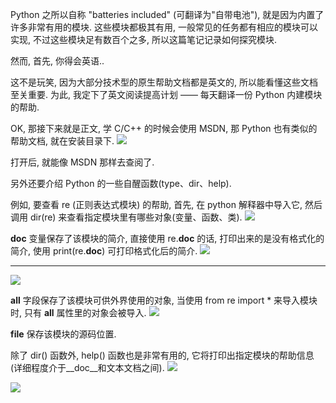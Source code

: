 Python 之所以自称 "batteries included" (可翻译为"自带电池"), 就是因为内置了许多非常有用的模块.
这些模块都极其有用, 一般常见的任务都有相应的模块可以实现, 不过这些模块足有数百个之多, 所以这篇笔记记录如何探究模块.

然而, 首先, 你得会英语..

这不是玩笑, 因为大部分技术型的原生帮助文档都是英文的, 所以能看懂这些文档至关重要.
为此, 我定下了英文阅读提高计划 —— 每天翻译一份 Python 内建模块的帮助.

OK, 那接下来就是正文, 学 C/C++ 的时候会使用 MSDN, 那 Python 也有类似的帮助文档, 就在安装目录下.
![](http://i58.tinypic.com/r0vxaw.jpg)

打开后, 就能像 MSDN 那样去查阅了.

另外还要介绍 Python 的一些自醒函数(type、dir、help).

例如, 要查看 re (正则表达式模块) 的帮助, 首先, 在 python 解释器中导入它, 然后调用 dir(re) 来查看指定模块里有哪些对象(变量、函数、类).
![](http://i60.tinypic.com/binls.jpg)

__doc__ 变量保存了该模块的简介, 直接使用 re.__doc__ 的话, 打印出来的是没有格式化的简介, 使用 print(re.__doc__) 可打印格式化后的简介.
![](http://i57.tinypic.com/a3dzsx.jpg)

* * *



![](http://i57.tinypic.com/258niiu.jpg)

__all__ 字段保存了该模块可供外界使用的对象, 当使用 from re import * 来导入模块时, 只有 __all__ 属性里的对象会被导入.
![](http://i58.tinypic.com/aufii8.jpg)

__file__ 保存该模块的源码位置.

除了 dir() 函数外, help() 函数也是非常有用的, 它将打印出指定模块的帮助信息(详细程度介于__doc__和文本文档之间).
![](http://i57.tinypic.com/34nh7wi.jpg)

![](http://i61.tinypic.com/j6hkb4.jpg)
